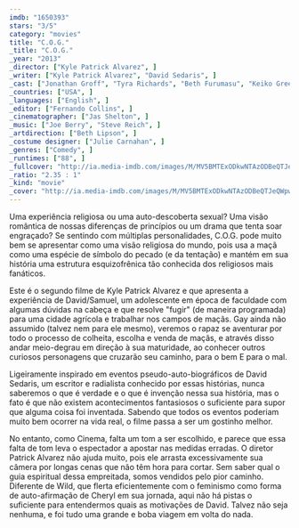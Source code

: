 ```yaml
---
imdb: "1650393"
stars: "3/5"
category: "movies"
title: "C.O.G."
_title: "C.O.G."
_year: "2013"
_director: ["Kyle Patrick Alvarez", ]
_writer: ["Kyle Patrick Alvarez", "David Sedaris", ]
_cast: ["Jonathan Groff", "Tyra Richards", "Beth Furumasu", "Keiko Green", "Kamyar Jahan", "Danny Belrose", "Zachary Vitale", "Marvella McPartland", "Tim Patteron", ]
_countries: ["USA", ]
_languages: ["English", ]
_editor: ["Fernando Collins", ]
_cinematographer: ["Jas Shelton", ]
_music: ["Joe Berry", "Steve Reich", ]
_artdirection: ["Beth Lipson", ]
_costume designer: ["Julie Carnahan", ]
_genres: ["Comedy", ]
_runtimes: ["88", ]
_fullcover: "http://ia.media-imdb.com/images/M/MV5BMTExODkwNTAzODBeQTJeQWpwZ15BbWU3MDAzNzE4OTk@.jpg"
_ratio: "2.35 : 1"
_kind: "movie"
_cover: "http://ia.media-imdb.com/images/M/MV5BMTExODkwNTAzODBeQTJeQWpwZ15BbWU3MDAzNzE4OTk@._V1._SX97_SY140_.jpg"
---
```

Uma experiência religiosa ou uma auto-descoberta sexual? Uma visão romântica de nossas diferenças de princípios ou um drama que tenta soar engraçado? Se sentindo com múltiplas personalidades, C.O.G. pode muito bem se apresentar como uma visão religiosa do mundo, pois usa a maçã como uma espécie de símbolo do pecado (e da tentação) e mantém em sua história uma estrutura esquizofrênica tão conhecida dos religiosos mais fanáticos.

Este é o segundo filme de Kyle Patrick Alvarez e que apresenta a experiência de David/Samuel, um adolescente em época de faculdade com algumas dúvidas na cabeça e que resolve "fugir" (de maneira programada) para uma cidade agrícola e trabalhar nos campos de maçãs. Gay ainda não assumido (talvez nem para ele mesmo), veremos o rapaz se aventurar por todo o processo de colheita, escolha e venda de maçãs, e através disso andar meio-degrau em direção à sua maturidade, ao conhecer outros curiosos personagens que cruzarão seu caminho, para o bem E para o mal.

Ligeiramente inspirado em eventos pseudo-auto-biográficos de David Sedaris, um escritor e radialista conhecido por essas histórias, nunca saberemos o que é verdade e o que é invenção nessa sua história, mas o fato é que não existem acontecimentos fantasiosos o suficiente para supor que alguma coisa foi inventada. Sabendo que todos os eventos poderiam muito bem ocorrer na vida real, o filme passa a ser um gostinho melhor.

No entanto, como Cinema, falta um tom a ser escolhido, e parece que essa falta de tom leva o espectador a apostar nas medidas erradas. O diretor Patrick Alvarez não ajuda muito, pois ele arrasta excessivamente sua câmera por longas cenas que não têm hora para cortar. Sem saber qual o guia espiritual dessa empreitada, somos vendidos pelo pior caminho. Diferente de Wild, que flerta eficientemente com o feminismo como forma de auto-afirmação de Cheryl em sua jornada, aqui não há pistas o suficiente para entendermos quais as motivações de David. Talvez não seja nenhuma, e foi tudo uma grande e boba viagem em volta do nada.
